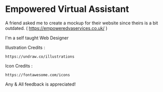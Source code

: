 # Empowered Virtual Assistant
 A friend asked me to create a mockup for their website since theirs is a bit outdated. ( https://empoweredvaservices.co.uk/ )

 I'm a self taught Web Designer

Illustration Credits :

    https://undraw.co/illustrations
    
Icon Credits : 

    https://fontawesome.com/icons

Any & All feedback is appreciated!
